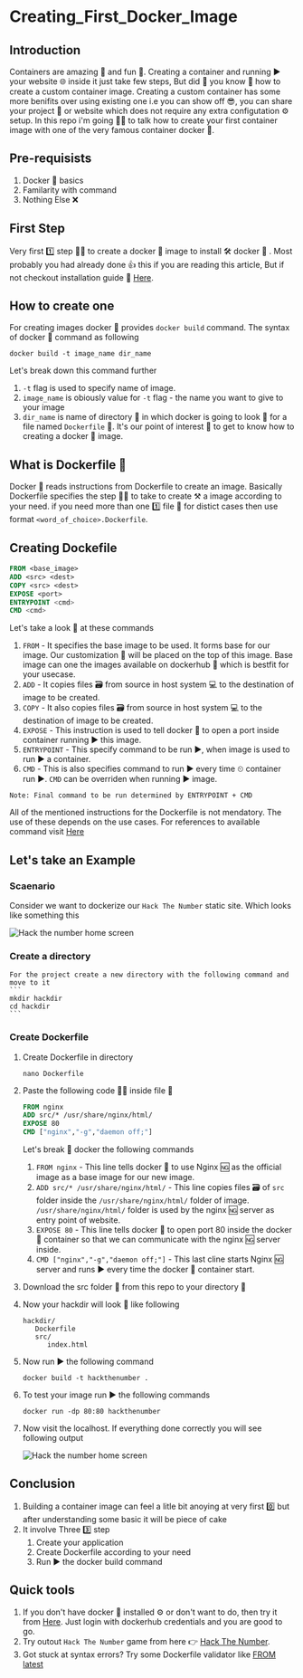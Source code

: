 # Creating_First_Docker_Image
## Introduction

  Containers are amazing 🤩 and fun 🎉. Creating a container and running ▶ your website 🌐 inside it just take few steps, But did 🤔 you know 🧠 how to create a custom container image. Creating a custom container has some more benifits over using existing one i.e you can show off 😎, you can share your project 📁 or website which does not require any extra configutation ⚙ setup. In this repo i'm going 🏃‍♂️ to talk how to create your first container image with one  of the very famous container docker 🐳.  
  
## Pre-requisists
1. Docker 🐳 basics 
2. Familarity with command 
3. Nothing Else ❌

## First Step
  
  Very first 1️⃣ step 🚶‍♀️ to create a docker 🐳 image to install 🛠 docker 🐳 . Most probably you had already done 👍 this if you are reading this article, But if not checkout installation guide 📖 [Here](https://docs.docker.com/engine/install).
  
## How to create one

 For creating images docker 🐳 provides `docker build` command. The syntax of docker 🐳 command as following
  
  ```
  docker build -t image_name dir_name
  ```
  
  Let's break down this command further
  
   1. `-t` flag is used to specify name of image.
   2. `image_name` is obiously value for `-t` flag - the name you want to give to your image
   3. `dir_name` is name of directory 📁 in which docker is going to look 👀 for a file named `Dockerfile` 🤔. It's our point of interest 🤔 to get to know how to creating a docker 🐳 image.
   
## What is Dockerfile 🤔

  Docker 🐳 reads instructions from Dockerfile to create an image. Basically Dockerfile specifies the step 🚶‍♂️ to take to create ⚒ a image according to your need.
  if you need more than one 1️⃣ file 📄 for distict cases then use format `<word_of_choice>.Dockerfile`.
 
## Creating Dockefile
 
 ```Dockerfile
 FROM <base_image>
 ADD <src> <dest>
 COPY <src> <dest>
 EXPOSE <port>
 ENTRYPOINT <cmd>
 CMD <cmd>
 ```
 
 Let's take a look 👀 at these commands
 1. `FROM` - It specifies the base image to be used. It forms base for our image. Our customization 🔧 will be placed on the top of this image. Base image can one the images available on dockerhub 🐳 which is bestfit for your usecase.
 2. `ADD` - It copies files 🗃 from source in host system 💻 to the destination of image to be created.
 3. `COPY` - It also copies files 🗃 from source in host system 💻 to the destination of image to be created.
 4. `EXPOSE` - This instruction is used to tell docker 🐳 to open a port inside container running ▶ this image.
 4. `ENTRYPOINT` - This specify command to be run ▶, when image is used to run ▶ a container.
 5. `CMD` - This is also specifies command to run ▶ every time ⏲ container run ▶. `CMD` can be overriden when running ▶ image.
 
   ```
   Note: Final command to be run determined by ENTRYPOINT + CMD
   ```
 All of the mentioned instructions for the Dockerfile is not mendatory. The use of these depends on the use cases. For references to available command visit [Here](https://docs.docker.com/engine/reference/builder/)
 
## Let's take an Example
  ### Scaenario
   Consider we want to dockerize our `Hack The Number` static site. Which looks like something this
   
   ![Hack the number home screen](https://user-images.githubusercontent.com/61611561/202146123-80da9007-d472-48ce-ad0c-de3eab997eab.png)
   
   ### Create a directory
    
    For the project create a new directory with the following command and move to it 
    ```
    mkdir hackdir
    cd hackdir
    ```
    
  ### Create Dockerfile
  
   1. Create Dockerfile in directory
  
       ```
       nano Dockerfile
       ```
       
   2. Paste the following code 👩‍💻 inside file 📄
    
       ```Dockerfile
       FROM nginx
       ADD src/* /usr/share/nginx/html/
       EXPOSE 80
       CMD ["nginx","-g","daemon off;"]
       ```
      Let's break 🔨 docker the following commands
        1. `FROM nginx` - This line tells docker 🐳 to use Nginx 🆖 as the official image as a base image for our new image.
        2. `ADD src/* /usr/share/nginx/html/` - This line copies files 🗃 of `src` folder inside the `/usr/share/nginx/html/` folder of image. `/usr/share/nginx/html/` folder is used by the nginx 🆖 server as entry point of website.
        3. ```EXPOSE 80``` - This line tells docker 🐳 to open port 80 inside the docker 🐳 container so that we can communicate with the nginx 🆖 server inside.
        4. ```CMD ["nginx","-g","daemon off;"]``` - This last cline starts Nginx 🆖 server and runs ▶ every time the docker 🐳 container start.
       
   3. Download the src folder 📂 from this repo to your directory 📁
   4. Now your hackdir will look 👀 like following
      
      ```
      hackdir/
         Dockerfile
         src/
            index.html
      ```
      
   6. Now run ▶ the following command
   
      ```
      docker build -t hackthenumber .
      ```
      
   5. To test your image run ▶ the following commands
   
      ```
      docker run -dp 80:80 hackthenumber
      ```
      
   6. Now visit the localhost. If everything done correctly you will see following output 
   
      ![Hack the number home screen](https://user-images.githubusercontent.com/61611561/202146123-80da9007-d472-48ce-ad0c-de3eab997eab.png)
      
## Conclusion 
   1. Building a container image can feel a litle bit anoying at very first 0️⃣ but after understanding some basic it will be piece of cake 
   2. It involve Three 3️⃣ step
      1. Create your application
      2. Create Dockerfile according to your need
      3. Run ▶ the docker build command

## Quick tools
 
 1. If you don't have docker 🐳 installed ⚙ or don't want to do, then try it from [Here](https://labs.play-with-docker.com/). Just login with dockerhub credentials and you are good to go.
 2. Try outout `Hack The Number` game from here 👉 [Hack The Number](https://sandeep-source.github.io/Creating_First_Docker_Image/src/index.html).
 3. Got stuck at syntax errors? Try some Dockerfile validator like [FROM latest](https://www.fromlatest.io/)
     


